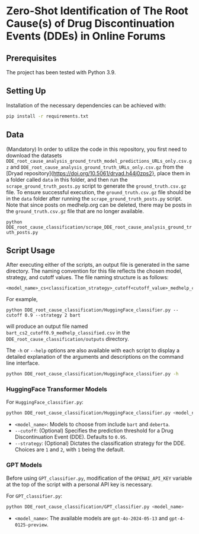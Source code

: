 # Zero-Shot Identification of The Root Cause(s) of Drug Discontinuation Events (DDEs) in Online Forums


## Prerequisites

The project has been tested with Python 3.9.


## Setting Up

Installation of the necessary dependencies can be achieved with:

```bash
pip install -r requirements.txt
```

## Data

(Mandatory) In order to utilize the code in this repository, you first need to download the datasets `DDE_root_cause_analysis_ground_truth_model_predictions_URLs_only.csv.gz` and `DDE_root_cause_analysis_ground_truth_URLs_only.csv.gz` from the [Dryad repository]{https://doi.org/10.5061/dryad.h44j0zps2}, place them in a folder called `data` in this folder, and then run the `scrape_ground_truth_posts.py` script to generate the `ground_truth.csv.gz` file. To ensure successful execution, the `ground_truth.csv.gz` file should be in the `data` folder after running the `scrape_ground_truth_posts.py` script. Note that since posts on medhelp.org can be deleted, there may be posts in the `ground_truth.csv.gz` file that are no longer available.

`python DDE_root_cause_classification/scrape_DDE_root_cause_analysis_ground_truth_posts.py`


## Script Usage

After executing either of the scripts, an output file is generated in the same directory. The naming convention for this file reflects the chosen model, strategy, and cutoff values. The file naming structure is as follows:

```
<model_name>_cs<classification_strategy>_cutoff<cutoff_value>_medhelp_classified.csv
```

For example, 

```
python DDE_root_cause_classification/HuggingFace_classifier.py --cutoff 0.9 --strategy 2 bart
```

will produce an output file named `bart_cs2_cutoff0.9_medhelp_classified.csv` in the `DDE_root_cause_classification/outputs` directory.

The `-h` or `--help` options are also available with each script to display a detailed explanation of the arguments and descriptions on the command line interface.

```bash
python DDE_root_cause_classification/HuggingFace_classifier.py -h
```

### HuggingFace Transformer Models

For `HuggingFace_classifier.py`:

```bash
python DDE_root_cause_classification/HuggingFace_classifier.py <model_name> [--cutoff <cutoff_value>] [--strategy <strategy_number>]
```

- `<model_name>`: Models to choose from include `bart` and `deberta`.
- `--cutoff`: (Optional) Specifies the prediction threshold for a Drug Discontinuation Event (DDE). Defaults to `0.95`.
- `--strategy`: (Optional) Dictates the classification strategy for the DDE. Choices are `1` and `2`, with `1` being the default.

### GPT Models

Before using `GPT_classifier.py`, modification of the `OPENAI_API_KEY` variable at the top of the script with a personal API key is necessary.

For `GPT_classifier.py`:

```bash
python DDE_root_cause_classification/GPT_classifier.py <model_name> 
```

- `<model_name>`: The available models are `gpt-4o-2024-05-13` and `gpt-4-0125-preview`.
